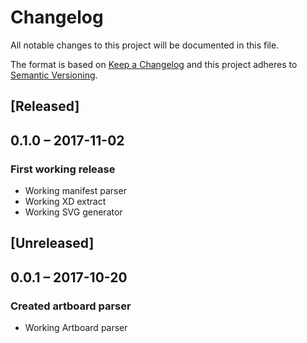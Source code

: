 # Changelog
All notable changes to this project will be documented in this file.

The format is based on [Keep a Changelog](http://keepachangelog.com/en/1.0.0/)
and this project adheres to [Semantic Versioning](http://semver.org/spec/v2.0.0.html).

## [Released]

## 0.1.0 &ndash; 2017-11-02
### First working release
+ Working manifest parser
+ Working XD extract
+ Working SVG generator

## [Unreleased]

## 0.0.1 &ndash; 2017-10-20
### Created artboard parser
+ Working Artboard parser